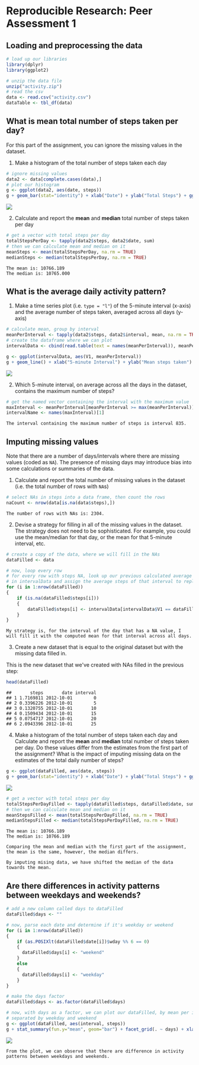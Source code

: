 # Reproducible Research: Peer Assessment 1


## Loading and preprocessing the data

```r
# load up our libraries
library(dplyr)
library(ggplot2)
```


```r
# unzip the data file
unzip("activity.zip")
# read the csv
data <- read.csv("activity.csv")
dataTable <- tbl_df(data)
```

## What is mean total number of steps taken per day?

For this part of the assignment, you can ignore the missing values in
the dataset.

1. Make a histogram of the total number of steps taken each day


```r
# ignore missing values
data2 <- data[complete.cases(data),]
# plot our histogram
g <- ggplot(data2, aes(date, steps))
g + geom_bar(stat="identity") + xlab("Date") + ylab("Total Steps") + ggtitle("Total Steps by Date") + theme(axis.text.x=element_text(angle=90,hjust=1,vjust=0.5))
```

![](PA1_template_files/figure-html/unnamed-chunk-3-1.png) 

2. Calculate and report the **mean** and **median** total number of steps taken per day


```r
# get a vector with total steps per day
totalStepsPerDay <- tapply(data2$steps, data2$date, sum)
# then we can calculate mean and median on it
meanSteps <- mean(totalStepsPerDay, na.rm = TRUE)
medianSteps <- median(totalStepsPerDay, na.rm = TRUE)
```
~~~
The mean is: 10766.189     
The median is: 10765.000
~~~

## What is the average daily activity pattern?

1. Make a time series plot (i.e. `type = "l"`) of the 5-minute interval (x-axis) and the average number of steps taken, averaged across all days (y-axis)


```r
# calculate mean, group by interval
meanPerInterval <- tapply(data2$steps, data2$interval, mean, na.rm = TRUE)
# create the dataframe where we can plot
intervalData <- cbind(read.table(text = names(meanPerInterval)), meanPerInterval)

g <- ggplot(intervalData, aes(V1, meanPerInterval))
g + geom_line() + xlab("5-minute Interval") + ylab("Mean steps taken") + ggtitle("Mean Steps Taken per 5-minute Interval")
```

![](PA1_template_files/figure-html/unnamed-chunk-5-1.png) 

2. Which 5-minute interval, on average across all the days in the dataset, contains the maximum number of steps?


```r
# get the named vector containing the interval with the maximum value
maxInterval <- meanPerInterval[meanPerInterval >= max(meanPerInterval)]
intervalName <- names(maxInterval)[1]
```
~~~
The interval containing the maximum number of steps is interval 835.
~~~

## Imputing missing values
Note that there are a number of days/intervals where there are missing
values (coded as `NA`). The presence of missing days may introduce
bias into some calculations or summaries of the data.

1. Calculate and report the total number of missing values in the dataset (i.e. the total number of rows with `NA`s)


```r
# select NAs in steps into a data frame, then count the rows
naCount <- nrow(data[is.na(data$steps),])
```
~~~
The number of rows with NAs is: 2304.
~~~

2. Devise a strategy for filling in all of the missing values in the dataset. The strategy does not need to be sophisticated. For example, you could use the mean/median for that day, or the mean for that 5-minute interval, etc.


```r
# create a copy of the data, where we will fill in the NAs
dataFilled <- data

# now, loop every row
# for every row with steps NA, look up our previous calculated average interval steps
# in intervalData and assign the average steps of that interval to replace the NA value
for (i in 1:nrow(dataFilled))
{
    if (is.na(dataFilled$steps[i]))
    {
        dataFilled$steps[i] <- intervalData[intervalData$V1 == dataFilled$interval[i],]$meanPerInterval
    }
}
```
~~~
My strategy is, for the interval of the day that has a NA value, I will fill it with the computed mean for that interval across all days.
~~~

3. Create a new dataset that is equal to the original dataset but with the missing data filled in.

This is the new dataset that we've created with NAs filled in the previous step:

```r
head(dataFilled)
```

```
##       steps       date interval
## 1 1.7169811 2012-10-01        0
## 2 0.3396226 2012-10-01        5
## 3 0.1320755 2012-10-01       10
## 4 0.1509434 2012-10-01       15
## 5 0.0754717 2012-10-01       20
## 6 2.0943396 2012-10-01       25
```

4. Make a histogram of the total number of steps taken each day and Calculate and report the **mean** and **median** total number of steps taken per day. Do these values differ from the estimates from the first part of the assignment? What is the impact of imputing missing data on the estimates of the total daily number of steps?


```r
g <- ggplot(dataFilled, aes(date, steps))
g + geom_bar(stat="identity") + xlab("Date") + ylab("Total Steps") + ggtitle("Total Steps by Date") + theme(axis.text.x=element_text(angle=90,hjust=1,vjust=0.5))
```

![](PA1_template_files/figure-html/unnamed-chunk-10-1.png) 

```r
# get a vector with total steps per day
totalStepsPerDayFilled <- tapply(dataFilled$steps, dataFilled$date, sum)
# then we can calculate mean and median on it
meanStepsFilled <- mean(totalStepsPerDayFilled, na.rm = TRUE)
medianStepsFilled <- median(totalStepsPerDayFilled, na.rm = TRUE)
```
~~~
The mean is: 10766.189     
The median is: 10766.189

Comparing the mean and median with the first part of the assignment, the mean is the same, however, the median differs.

By imputing mising data, we have shifted the median of the data towards the mean.
~~~


## Are there differences in activity patterns between weekdays and weekends?


```r
# add a new column called days to dataFilled
dataFilled$days <- ""

# now, parse each date and determine if it's weekday or weekend
for (i in 1:nrow(dataFilled))
{
    if (as.POSIXlt(dataFilled$date[i])$wday %% 6 == 0)
    {
      dataFilled$days[i] <- "weekend"
    } 
    else
    {
      dataFilled$days[i] <- "weekday"
    }
}

# make the days factor
dataFilled$days <- as.factor(dataFilled$days)

# now, with days as a factor, we can plot our dataFilled, by mean per interval, 
# separated by weekday and weekend
g <- ggplot(dataFilled, aes(interval, steps))
g + stat_summary(fun.y="mean", geom="bar") + facet_grid(. ~ days) + xlab("5-minute interval") + ylab("mean steps") + ggtitle("Mean steps each 5-minute interval, Weekdays vs. Weekends")
```

![](PA1_template_files/figure-html/unnamed-chunk-11-1.png) 

~~~
From the plot, we can observe that there are difference in activity patterns between weekdays and weekends.
~~~
